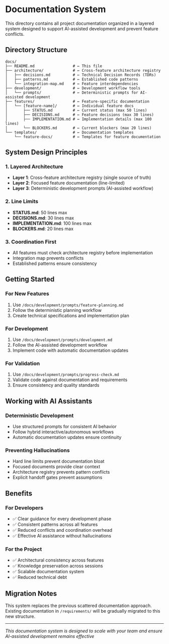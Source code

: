 # Documentation System

This directory contains all project documentation organized in a layered system designed to support AI-assisted development and prevent feature conflicts.

## Directory Structure

```
docs/
├── README.md                 # ← This file
├── architecture/             # ← Cross-feature architecture registry
│   ├── decisions.md          # ← Technical Decision Records (TDRs)
│   ├── patterns.md           # ← Established code patterns
│   └── integration-map.md    # ← Feature interdependencies
├── development/              # ← Development workflow tools
│   └── prompts/              # ← Deterministic prompts for AI-assisted development
├── features/                 # ← Feature-specific documentation
│   └── [feature-name]/       # ← Individual feature docs
│       ├── STATUS.md         # ← Current status (max 50 lines)
│       ├── DECISIONS.md      # ← Feature decisions (max 30 lines)
│       ├── IMPLEMENTATION.md # ← Implementation details (max 100 lines)
│       └── BLOCKERS.md       # ← Current blockers (max 20 lines)
└── templates/                # ← Documentation templates
    └── feature-docs/         # ← Templates for feature documentation
```

## System Design Principles

### 1. Layered Architecture
- **Layer 1**: Cross-feature architecture registry (single source of truth)
- **Layer 2**: Focused feature documentation (line-limited)
- **Layer 3**: Deterministic development prompts (AI-assisted workflow)

### 2. Line Limits
- **STATUS.md**: 50 lines max
- **DECISIONS.md**: 30 lines max
- **IMPLEMENTATION.md**: 100 lines max
- **BLOCKERS.md**: 20 lines max

### 3. Coordination First
- All features must check architecture registry before implementation
- Integration map prevents conflicts
- Established patterns ensure consistency

## Getting Started

### For New Features
1. Use `/docs/development/prompts/feature-planning.md`
2. Follow the deterministic planning workflow
3. Create technical specifications and implementation plan

### For Development
1. Use `/docs/development/prompts/development.md`
2. Follow the AI-assisted development workflow
3. Implement code with automatic documentation updates

### For Validation
1. Use `/docs/development/prompts/progress-check.md`
2. Validate code against documentation and requirements
3. Ensure consistency and quality standards

## Working with AI Assistants

### Deterministic Development
- Use structured prompts for consistent AI behavior
- Follow hybrid interactive/autonomous workflows
- Automatic documentation updates ensure continuity

### Preventing Hallucinations
- Hard line limits prevent documentation bloat
- Focused documents provide clear context
- Architecture registry prevents pattern conflicts
- Explicit handoff gates prevent assumptions

## Benefits

### For Developers
- ✅ Clear guidance for every development phase
- ✅ Consistent patterns across all features
- ✅ Reduced conflicts and coordination overhead
- ✅ Effective AI assistance without hallucinations

### For the Project
- ✅ Architectural consistency across features
- ✅ Knowledge preservation across sessions
- ✅ Scalable documentation system
- ✅ Reduced technical debt

## Migration Notes

This system replaces the previous scattered documentation approach. Existing documentation in `/requirements/` will be gradually migrated to this new structure.

---
*This documentation system is designed to scale with your team and ensure AI-assisted development remains effective* 